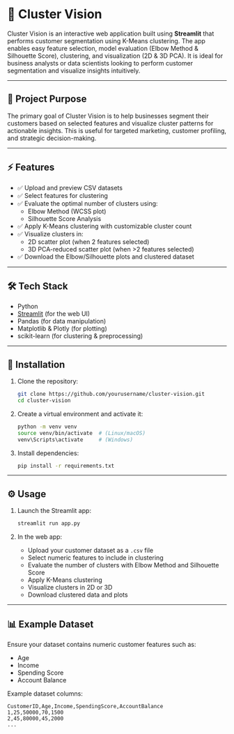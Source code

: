 # 🚀 Cluster Vision

Cluster Vision is an interactive web application built using **Streamlit** that performs customer segmentation using K-Means clustering. The app enables easy feature selection, model evaluation (Elbow Method & Silhouette Score), clustering, and visualization (2D & 3D PCA). It is ideal for business analysts or data scientists looking to perform customer segmentation and visualize insights intuitively.

---

## 🎯 Project Purpose

The primary goal of Cluster Vision is to help businesses segment their customers based on selected features and visualize cluster patterns for actionable insights. This is useful for targeted marketing, customer profiling, and strategic decision-making.

---

## ⚡ Features

- ✅ Upload and preview CSV datasets  
- ✅ Select features for clustering  
- ✅ Evaluate the optimal number of clusters using:
    - Elbow Method (WCSS plot)  
    - Silhouette Score Analysis  
- ✅ Apply K-Means clustering with customizable cluster count  
- ✅ Visualize clusters in:
    - 2D scatter plot (when 2 features selected)  
    - 3D PCA-reduced scatter plot (when >2 features selected)  
- ✅ Download the Elbow/Silhouette plots and clustered dataset  

---

## 🛠️ Tech Stack

- Python  
- [Streamlit](https://streamlit.io) (for the web UI)  
- Pandas (for data manipulation)  
- Matplotlib & Plotly (for plotting)  
- scikit-learn (for clustering & preprocessing)  

---

## 🚀 Installation

1. Clone the repository:
    ```bash
    git clone https://github.com/yourusername/cluster-vision.git
    cd cluster-vision
    ```

2. Create a virtual environment and activate it:
    ```bash
    python -m venv venv
    source venv/bin/activate  # (Linux/macOS)
    venv\Scripts\activate     # (Windows)
    ```

3. Install dependencies:
    ```bash
    pip install -r requirements.txt
    ```

---

## ⚙️ Usage

1. Launch the Streamlit app:
    ```bash
    streamlit run app.py
    ```

2. In the web app:
    - Upload your customer dataset as a `.csv` file  
    - Select numeric features to include in clustering  
    - Evaluate the number of clusters with Elbow Method and Silhouette Score  
    - Apply K-Means clustering  
    - Visualize clusters in 2D or 3D  
    - Download clustered data and plots  

---

## 📊 Example Dataset

Ensure your dataset contains numeric customer features such as:
- Age  
- Income  
- Spending Score  
- Account Balance  

Example dataset columns:
```csv
CustomerID,Age,Income,SpendingScore,AccountBalance
1,25,50000,70,1500
2,45,80000,45,2000
...
